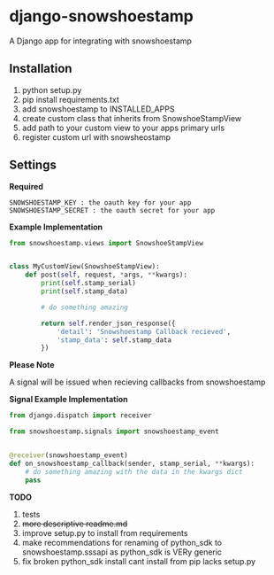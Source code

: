 django-snowshoestamp
====================

A Django app for integrating with snowshoestamp


Installation
------------

1. python setup.py
2. pip install requirements.txt
3. add snowshoestamp to INSTALLED_APPS
4. create custom class that inherits from SnowshoeStampView
5. add path to your custom view to your apps primary urls
6. register custom url with snowsheostamp

Settings
--------


__Required__


```
SNOWSHOESTAMP_KEY : the oauth key for your app
SNOWSHOESTAMP_SECRET : the oauth secret for your app
```


__Example Implementation__


```views.py
from snowshoestamp.views import SnowshoeStampView


class MyCustomView(SnowshoeStampView):
    def post(self, request, *args, **kwargs):
        print(self.stamp_serial)
        print(self.stamp_data)

        # do something amazing

        return self.render_json_response({
            'detail': 'Snowshoestamp Callback recieved',
            'stamp_data': self.stamp_data
        })
```


__Please Note__

A signal will be issued when recieving callbacks from snowshoestamp


__Signal Example Implementation__


```signals.py
from django.dispatch import receiver

from snowshoestamp.signals import snowshoestamp_event


@receiver(snowshoestamp_event)
def on_snowshoestamp_callback(sender, stamp_serial, **kwargs):
    # do something amazing with the data in the kwargs dict
    pass
```


__TODO__

1. tests
2. ~~more descriptive readme.md~~
3. improve setup.py to install from requirements
4. make recommendations for renaming of python_sdk to snowshoestamp.sssapi as python_sdk is VERy generic
5. fix broken python_sdk install cant install from pip lacks setup.py
